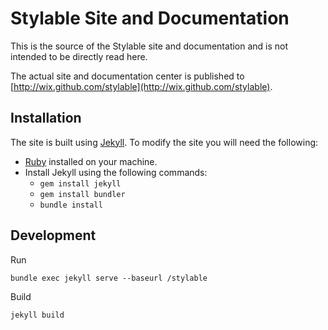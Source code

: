 # Stylable Site and Documentation

This is the source of the Stylable site and documentation and is not intended to be directly read here. 

The actual site and documentation center is published to [http://wix.github.com/stylable](http://wix.github.com/stylable).

## Installation

The site is built using [Jekyll](http://jekyllrb.com/). To modify the site you will need the following:

* [Ruby](https://www.ruby-lang.org/en/downloads/) installed on your machine.
* Install Jekyll using the following commands:
    * `gem install jekyll`
    * `gem install bundler`
    * `bundle install`

## Development

Run 
```
bundle exec jekyll serve --baseurl /stylable
```

Build

```
jekyll build
```
